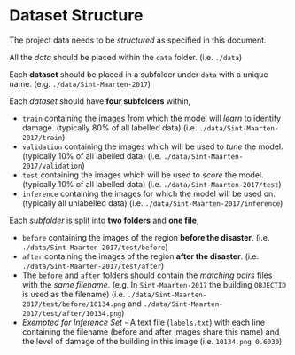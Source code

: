 # Dataset Structure

The project data needs to be *structured* as specified in this document.

All the *data* should be placed within the `data` folder. (i.e. `./data`)

Each **dataset** should be placed in a subfolder under `data` with a unique name. (e.g. `./data/Sint-Maarten-2017`)

Each *dataset* should have **four subfolders** within,

- `train` containing the images from which the model will *learn* to identify damage. (typically 80% of all labelled data) (i.e. `./data/Sint-Maarten-2017/train`)
- `validation` containing the images which will be used to *tune* the model. (typically 10% of all labelled data) (i.e. `./data/Sint-Maarten-2017/validation`)
- `test` containing the images which will be used to *score* the model. (typically 10% of all labelled data) (i.e. `./data/Sint-Maarten-2017/test`)
- `inference` containing the images for which the model will be used on. (typically all unlabelled data) (i.e. `./data/Sint-Maarten-2017/inference`)

Each *subfolder* is split into **two folders** and **one file**,

- `before` containing the images of the region **before the disaster**. (i.e. `./data/Sint-Maarten-2017/test/before`)
- `after` containing the images of the region **after the disaster**. (i.e. `./data/Sint-Maarten-2017/test/after`)
- The `before` and `after` folders should contain the *matching pairs* files with the *same filename*. (e.g. In `Sint-Maarten-2017` the building `OBJECTID` is used as the filename) (i.e. `./data/Sint-Maarten-2017/test/before/10134.png` and `./data/Sint-Maarten-2017/test/after/10134.png`)
- *Exempted for Inference Set* - A text file (`labels.txt`) with each line containing the filename (before and after images share this name) and the level of damage of the building in this image (i.e. `10134.png 0.6030`)
